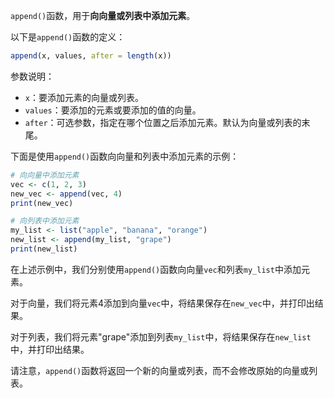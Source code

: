 `append()`函数，用于**向向量或列表中添加元素**。

以下是`append()`函数的定义：

```R
append(x, values, after = length(x))
```

参数说明：
- `x`：要添加元素的向量或列表。
- `values`：要添加的元素或要添加的值的向量。
- `after`：可选参数，指定在哪个位置之后添加元素。默认为向量或列表的末尾。

下面是使用`append()`函数向向量和列表中添加元素的示例：

```R
# 向向量中添加元素
vec <- c(1, 2, 3)
new_vec <- append(vec, 4)
print(new_vec)

# 向列表中添加元素
my_list <- list("apple", "banana", "orange")
new_list <- append(my_list, "grape")
print(new_list)
```

在上述示例中，我们分别使用`append()`函数向向量`vec`和列表`my_list`中添加元素。

对于向量，我们将元素4添加到向量`vec`中，将结果保存在`new_vec`中，并打印出结果。

对于列表，我们将元素"grape"添加到列表`my_list`中，将结果保存在`new_list`中，并打印出结果。

请注意，`append()`函数将返回一个新的向量或列表，而不会修改原始的向量或列表。